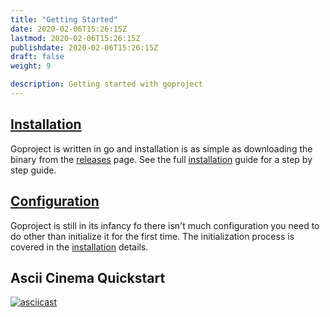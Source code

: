 ```yaml
---
title: "Getting Started"
date: 2020-02-06T15:26:15Z
lastmod: 2020-02-06T15:26:15Z
publishdate: 2020-02-06T15:26:15Z
draft: false
weight: 9

description: Getting started with goproject
---
```


## [Installation](./installation)

Goproject is written in go and installation is as simple as downloading the binary from the [releases](https://github.com/jjunqueira/goproject/releases) page.
See the full [installation](./installation) guide for a step by step guide.

## [Configuration](./configuration)

Goproject is still in its infancy fo there isn't much configuration you need to do other than initialize it for the first time.
The initialization process is covered in the [installation](./installation) details.

## Ascii Cinema Quickstart

[![asciicast](https://asciinema.org/a/gAlEVPrKYT12FERhXpm9RKBah.svg)](https://asciinema.org/a/gAlEVPrKYT12FERhXpm9RKBah)
